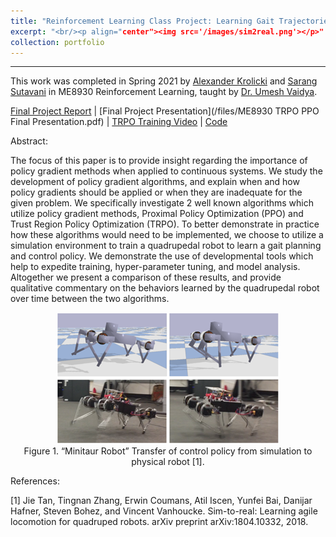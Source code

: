 ```yaml
---
title: "Reinforcement Learning Class Project: Learning Gait Trajectories for a Quadrupedal Robot"
excerpt: "<br/><p align="center"><img src='/images/sim2real.png'></p>"
collection: portfolio
---
```


------

This work was completed in Spring 2021 by [Alexander Krolicki](https://www.linkedin.com/in/agkrolicki/) and [Sarang Sutavani](https://www.linkedin.com/in/ssarang/) in ME8930 Reinforcement Learning, taught by [Dr. Umesh Vaidya](https://www.clemson.edu/cecas/departments/me/people/faculty/Vaidya.html). 

[Final Project Report](/files/RL_Project__ME_8930_Krolicki_Sutavani.pdf) | [Final Project Presentation](/files/ME8930 TRPO PPO Final Presentation.pdf) | [TRPO Training Video](https://youtu.be/Z4BZgIL5d0Y) | [Code](https://colab.research.google.com/drive/14gOUZhOGHNf3ZvtpfUbgGGii3tcnbgbv?usp=sharing)

Abstract:

The focus of this paper is to provide insight regarding the importance of policy gradient methods when
applied to continuous systems. We study the development of policy gradient algorithms, and explain
when and how policy gradients should be applied or when they are inadequate for the given problem.
We specifically investigate 2 well known algorithms which utilize policy gradient methods, Proximal
Policy Optimization (PPO) and Trust Region Policy Optimization (TRPO). To better demonstrate
in practice how these algorithms would need to be implemented, we choose to utilize a simulation
environment to train a quadrupedal robot to learn a gait planning and control policy. We demonstrate
the use of developmental tools which help to expedite training, hyper-parameter tuning, and model
analysis. Altogether we present a comparison of these results, and provide qualitative commentary on
the behaviors learned by the quadrupedal robot over time between the two algorithms.

<p align="center">
<img src='/images/sim2real.png'>
<br>
Figure 1. “Minitaur Robot” Transfer of control policy from simulation to physical robot [1].
</p>

References:

[1] Jie Tan, Tingnan Zhang, Erwin Coumans, Atil Iscen, Yunfei Bai, Danijar Hafner, Steven Bohez, and Vincent Vanhoucke. Sim-to-real: Learning agile locomotion for quadruped robots. arXiv preprint arXiv:1804.10332, 2018. 